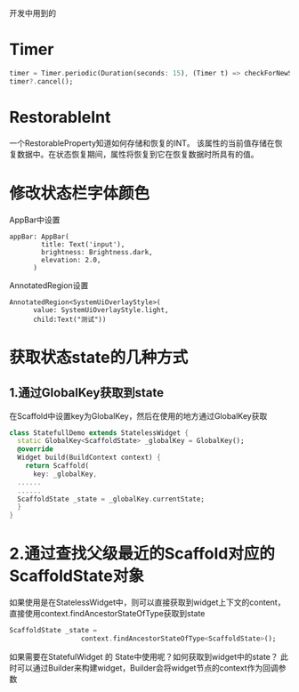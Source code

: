 开发中用到的

# Timer

```dart
timer = Timer.periodic(Duration(seconds: 15), (Timer t) => checkForNewSharedLists());
timer?.cancel();
```


# RestorableInt
一个RestorableProperty知道如何存储和恢复的INT。
该属性的当前值存储在恢复数据中。在状态恢复期间，属性将恢复到它在恢复数据时所具有的值。


# 修改状态栏字体颜色
AppBar中设置

```
appBar: AppBar(
        title: Text('input'),
        brightness: Brightness.dark,
        elevation: 2.0,
      )
```

AnnotatedRegion设置

```
AnnotatedRegion<SystemUiOverlayStyle>(
      value: SystemUiOverlayStyle.light,
      child:Text("测试"))
```

# 获取状态state的几种方式
## 1.通过GlobalKey获取到state
在Scaffold中设置key为GlobalKey，然后在使用的地方通过GlobalKey获取
```dart
class StatefullDemo extends StatelessWidget {
  static GlobalKey<ScaffoldState> _globalKey = GlobalKey();
  @override
  Widget build(BuildContext context) {
    return Scaffold(
      key: _globalKey,
  ......
  ......
  ScaffoldState _state = _globalKey.currentState;
  }
}
```


# 2.通过查找父级最近的Scaffold对应的ScaffoldState对象
如果使用是在StatelessWidget中，则可以直接获取到widget上下文的content，直接使用context.findAncestorStateOfType获取到state
```dart
ScaffoldState _state =
                  context.findAncestorStateOfType<ScaffoldState>();
```
如果需要在StatefulWidget 的 State中使用呢？如何获取到widget中的state？
此时可以通过Builder来构建widget，Builder会将widget节点的context作为回调参数
